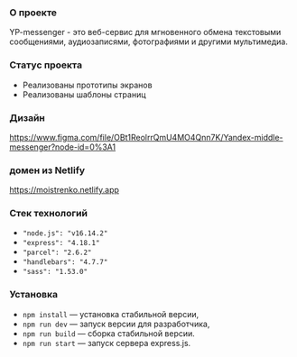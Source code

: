 ### О проекте
YP-messenger - это веб-сервис для мгновенного обмена текстовыми сообщениями, аудиозаписями, фотографиями и другими мультимедиа.

### Статус проекта
- Реализованы прототипы экранов
- Реализованы шаблоны страниц

### Дизайн
https://www.figma.com/file/OBt1ReolrrQmU4MO4Qnn7K/Yandex-middle-messenger?node-id=0%3A1

### домен из Netlify
https://moistrenko.netlify.app


### Стек технологий
- `"node.js": "v16.14.2"`
- `"express": "4.18.1"`
- `"parcel": "2.6.2"`
- `"handlebars": "4.7.7"`
- `"sass": "1.53.0"`

### Установка

- `npm install` — установка стабильной версии,
- `npm run dev` — запуск версии для разработчика,
- `npm run build` — сборка стабильной версии.
- `npm run start` — запуск сервера express.js.